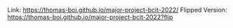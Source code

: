 Link: https://thomas-boi.github.io/major-project-bcit-2022/
Flipped Version: https://thomas-boi.github.io/major-project-bcit-2022?flip